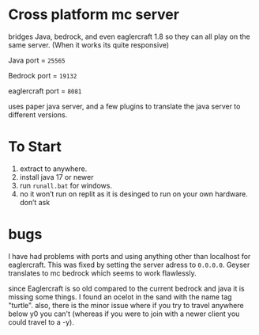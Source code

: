 # Cross platform mc server 

bridges Java, bedrock, and even eaglercraft 1.8 so they can all play on the same server. (When it works its quite responsive)

Java port = ```25565```

Bedrock port = ```19132```

eaglercraft port = ```8081```


uses paper java server, and a few plugins to translate the java server to different versions.

# To Start

1) extract to anywhere.
2) install java 17 or newer
3) run ```runall.bat``` for windows.
4) no it won’t run on replit as it is desinged to run on your own hardware. don’t ask

# bugs

I have had problems with ports and using anything other than localhost for eaglercraft. This was fixed by setting the server adress to ```0.0.0.0```. Geyser translates to mc bedrock which seems to work flawlessly.

since Eaglercraft is so old compared to the current bedrock and java it is missing some things.
I found an ocelot in the sand with the name tag "turtle". also, there is the minor issue where if you 
try to travel anywhere below y0 you can't (whereas if you were to join with a newer client you could travel to a -y).
